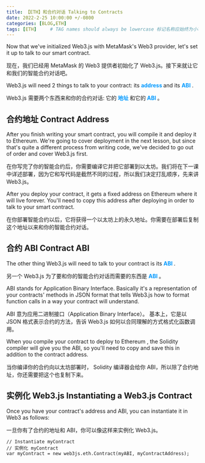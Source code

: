 ```yaml
---
title: 【ETH】和合约对话 Talking to Contracts
date: 2022-2-25 10:00:00 +/-0800
categories: [BLOG,ETH]
tags: [ETH]     # TAG names should always be lowercase 标记名称应始终为小写
---
```


<!---

<font color="#800080"><b> 私有 </b></font>
<b><font color="#0099ff">结构体类型</font></b>
> **
```solidity
```

--->

Now that we've initialized Web3.js with MetaMask's Web3 provider, let's set it up to talk to our smart contract.

现在，我们已经用 MetaMask 的 Web3 提供者初始化了 Web3.js。接下来就让它和我们的智能合约对话吧。

Web3.js will need 2 things to talk to your contract: its <b><font color="#0099ff"> address </font></b> and its <b><font color="#0099ff"> ABI </font></b>.

Web3.js 需要两个东西来和你的合约对话: 它的<b><font color="#0099ff"> 地址 </font></b>和它的<b><font color="#0099ff"> ABI </font></b> 。

## 合约地址 Contract Address

After you finish writing your smart contract, you will compile it and deploy it to Ethereum. We're going to cover deployment in the next lesson, but since that's quite a different process from writing code, we've decided to go out of order and cover Web3.js first.

在你写完了你的智能合约后，你需要编译它并把它部署到以太坊。我们将在下一课中详述部署，因为它和写代码是截然不同的过程，所以我们决定打乱顺序，先来讲 Web3.js。

After you deploy your contract, it gets a fixed address on Ethereum where it will live forever. You'll need to copy this address after deploying in order to talk to your smart contract.

在你部署智能合约以后，它将获得一个以太坊上的永久地址。你需要在部署后复制这个地址以来和你的智能合约对话。

## 合约 ABI Contract ABI

The other thing Web3.js will need to talk to your contract is its <b><font color="#0099ff"> ABI </font></b> .

另一个 Web3.js 为了要和你的智能合约对话而需要的东西是 <b><font color="#0099ff"> ABI </font></b> 。

ABI stands for Application Binary Interface. Basically it's a representation of your contracts' methods in JSON format that tells Web3.js how to format function calls in a way your contract will understand.

ABI 意为应用二进制接口（Application Binary Interface）。 基本上，它是以 JSON 格式表示合约的方法，告诉 Web3.js 如何以合同理解的方式格式化函数调用。

When you compile your contract to deploy to Ethereum , the Solidity compiler will give you the ABI, so you'll need to copy and save this in addition to the contract address.

当你编译你的合约向以太坊部署时， Solidity 编译器会给你 ABI，所以除了合约地址，你还需要把这个也复制下来。

## 实例化 Web3.js Instantiating a Web3.js Contract

Once you have your contract's address and ABI, you can instantiate it in Web3 as follows:

一旦你有了合约的地址和 ABI，你可以像这样来实例化 Web3.js。

```solidity
// Instantiate myContract
// 实例化 myContract
var myContract = new web3js.eth.Contract(myABI, myContractAddress);
```
